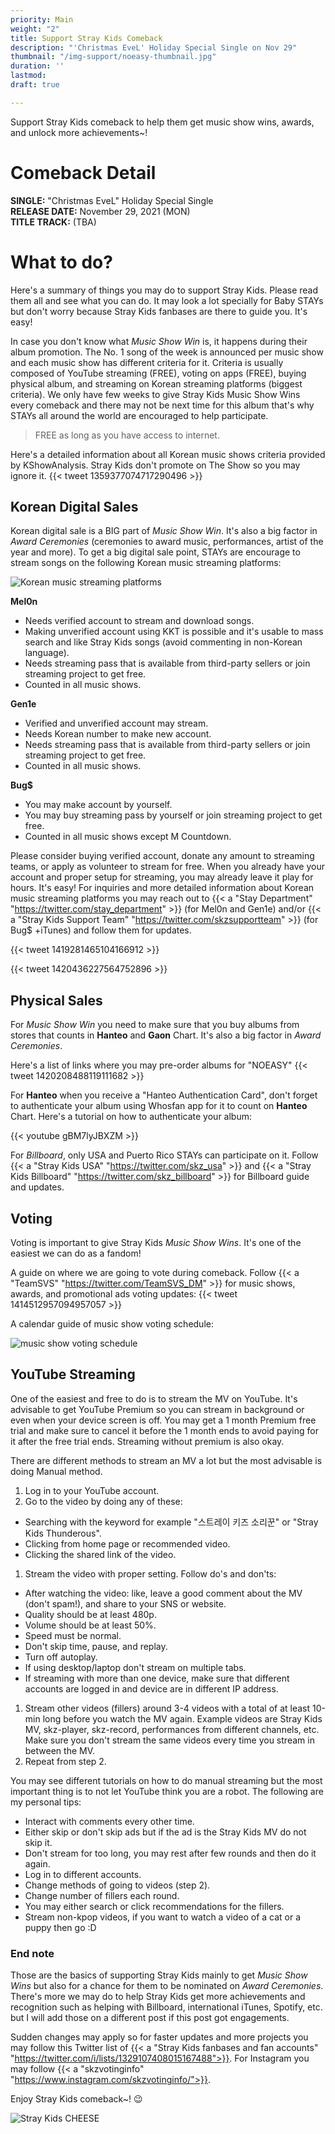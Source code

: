 ```yaml
---
priority: Main
weight: "2"
title: Support Stray Kids Comeback
description: "'Christmas EveL' Holiday Special Single on Nov 29"
thumbnail: "/img-support/noeasy-thumbnail.jpg"
duration: ''
lastmod: 
draft: true

---
```

Support Stray Kids comeback to help them get music show wins, awards, and unlock more achievements\~!

# Comeback Detail

**SINGLE:** "Christmas EveL" Holiday Special Single  
**RELEASE DATE:** November 29, 2021 (MON)  
**TITLE TRACK:** (TBA)

# What to do?

Here's a summary of things you may do to support Stray Kids. Please read them all and see what you can do. It may look a lot specially for Baby STAYs but don't worry because Stray Kids fanbases are there to guide you. It's easy!

In case you don't know what _Music Show Win_ is, it happens during their album promotion. The No. 1 song of the week is announced per music show and each music show has different criteria for it. Criteria is usually composed of YouTube streaming (FREE), voting on apps (FREE), buying physical album, and streaming on Korean streaming platforms (biggest criteria). We only have few weeks to give Stray Kids Music Show Wins every comeback and there may not be next time for this album that's why STAYs all around the world are encouraged to help participate.

> FREE as long as you have access to internet.

Here's a detailed information about all Korean music shows criteria provided by KShowAnalysis. Stray Kids don't promote on The Show so you may ignore it.
{{< tweet 1359377074717290496 >}}

## Korean Digital Sales

Korean digital sale is a BIG part of _Music Show Win_. It's also a big factor in _Award Ceremonies_ (ceremonies to award music, performances, artist of the year and more). To get a big digital sale point, STAYs are encourage to stream songs on the following Korean music streaming platforms:

![Korean music streaming platforms](images/melon-genie-bugs.jpg)

**Mel0n**

* Needs verified account to stream and download songs.
* Making unverified account using KKT is possible and it's usable to mass search and like Stray Kids songs (avoid commenting in non-Korean language).
* Needs streaming pass that is available from third-party sellers or join streaming project to get free.
* Counted in all music shows.

**Gen1e**

* Verified and unverified account may stream.
* Needs Korean number to make new account.
* Needs streaming pass that is available from third-party sellers or join streaming project to get free.
* Counted in all music shows.

**Bug$**

* You may make account by yourself.
* You may buy streaming pass by yourself or join streaming project to get free.
* Counted in all music shows except M Countdown.

Please consider buying verified account, donate any amount to streaming teams, or apply as volunteer to stream for free. When you already have your account and proper setup for streaming, you may already leave it play for hours. It's easy! For inquiries and more detailed information about Korean music streaming platforms you may reach out to {{< a "Stay Department" "https://twitter.com/stay_department" >}} (for Mel0n and Gen1e) and/or {{< a "Stray Kids Support Team" "https://twitter.com/skzsupportteam" >}} (for Bug$ +iTunes) and follow them for updates.

{{< tweet 1419281465104166912 >}}

{{< tweet 1420436227564752896 >}}

## Physical Sales

For _Music Show Win_ you need to make sure that you buy albums from stores that counts in **Hanteo** and **Gaon** Chart. It's also a big factor in _Award Ceremonies_.

Here's a list of links where you may pre-order albums for "NOEASY" {{< tweet 1420208488119111682 >}}

For **Hanteo** when you receive a "Hanteo Authentication Card", don't forget to authenticate your album using Whosfan app for it to count on **Hanteo** Chart. Here's a tutorial on how to authenticate your album:

{{< youtube gBM7lyJBXZM >}}

For _Billboard_, only USA and Puerto Rico STAYs can participate on it. Follow {{< a "Stray Kids USA" "https://twitter.com/skz_usa" >}} and {{< a "Stray Kids Billboard" "https://twitter.com/skz_billboard" >}} for Billboard guide and updates.

## Voting

Voting is important to give Stray Kids _Music Show Wins_. It's one of the easiest we can do as a fandom!

A guide on where we are going to vote during comeback. Follow {{< a "TeamSVS" "https://twitter.com/TeamSVS_DM" >}} for music shows, awards, and promotional ads voting updates:
{{< tweet 1414512957094957057 >}}

A calendar guide of music show voting schedule:

![music show voting schedule](images/voting-sched-v2.png)

## YouTube Streaming

One of the easiest and free to do is to stream the MV on YouTube. It's advisable to get YouTube Premium so you can stream in background or even when your device screen is off. You may get a 1 month Premium free trial and make sure to cancel it before the 1 month ends to avoid paying for it after the free trial ends. Streaming without premium is also okay.

There are different methods to stream an MV a lot but the most advisable is doing Manual method.

1. Log in to your YouTube account.
2. Go to the video by doing any of these:

* Searching with the keyword for example "스트레이 키즈 소리꾼" or "Stray Kids Thunderous".
* Clicking from home page or recommended video.
* Clicking the shared link of the video.

1. Stream the video with proper setting. Follow do's and don'ts:

* After watching the video: like, leave a good comment about the MV (don't spam!), and share to your SNS or website.
* Quality should be at least 480p.
* Volume should be at least 50%.
* Speed must be normal.
* Don't skip time, pause, and replay.
* Turn off autoplay.
* If using desktop/laptop don't stream on multiple tabs.
* If streaming with more than one device, make sure that different accounts are logged in and device are in different IP address.

1. Stream other videos (fillers) around 3-4 videos with a total of at least 10-min long before you watch the MV again. Example videos are Stray Kids MV, skz-player, skz-record, performances from different channels, etc. Make sure you don't stream the same videos every time you stream in between the MV.
2. Repeat from step 2.

You may see different tutorials on how to do manual streaming but the most important thing is to not let YouTube think you are a robot. The following are my personal tips:

* Interact with comments every other time.
* Either skip or don't skip ads but if the ad is the Stray Kids MV do not skip it.
* Don't stream for too long, you may rest after few rounds and then do it again.
* Log in to different accounts.
* Change methods of going to videos (step 2).
* Change number of fillers each round.
* You may either search or click recommendations for the fillers.
* Stream non-kpop videos, if you want to watch a video of a cat or a puppy then go :D

### End note

Those are the basics of supporting Stray Kids mainly to get _Music Show Wins_ but also for a chance for them to be nominated on _Award Ceremonies_. There's more we may do to help Stray Kids get more achievements and recognition such as helping with Billboard, international iTunes, Spotify, etc. but I will add those on a different post if this post got engagements.

Sudden changes may apply so for faster updates and more projects you may follow this Twitter list of {{< a "Stray Kids fanbases and fan accounts" "https://twitter.com/i/lists/1329107408015167488">}}. For Instagram you may follow {{< a "skzvotinginfo" "https://www.instagram.com/skzvotinginfo/">}}.

Enjoy Stray Kids comeback\~! :wink:

![Stray Kids CHEESE](images/skz-cheese.jpg)